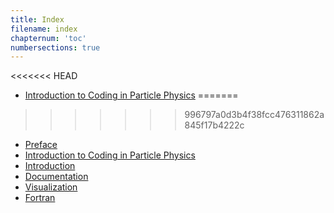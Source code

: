 ```yaml
---
title: Index
filename: index
chapternum: 'toc'
numbersections: true
---
```


<<<<<<< HEAD
* [Introduction to Coding in Particle Physics](README.html)
=======
>>>>>>> 996797a0d3b4f38fcc476311862a845f17b4222c
* [Preface](preface.html)
* [Introduction to Coding in Particle Physics](README.html)
* [Introduction](introduction.html)
* [Documentation](documentation.html)
* [Visualization](visualization.html)
* [Fortran](fortran.html)
